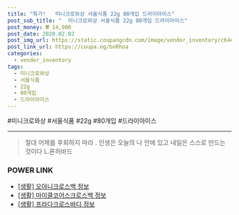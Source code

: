 ```yaml
--- 
title: "특가!   미니크로와상 서울식품 22g 80개입 드라이아이스" 
post_sub_title: "  미니크로와상 서울식품 22g 80개입 드라이아이스" 
post_money: ₩ 14,900 
post_date: 2020.02.02 
post_img_url: https://static.coupangcdn.com/image/vendor_inventory/c64e/e7c5733e42241a54253670ae1d8c4732de86de96ae1910e28fbc38c36194.jpg 
post_link_url: https://coupa.ng/bnRhoa 
categories: 
  - vendor_inventory 
tags: 
  - 미니크로와상 
  - 서울식품 
  - 22g 
  - 80개입 
  - 드라이아이스 
--- 
```

  #미니크로와상 #서울식품 #22g #80개입 #드라이아이스 
<hr> 

> 절대 어제를 후회하지 마라 . 인생은 오늘의 나 안에 있고 내일은 스스로 만드는 것이다 L.론허바드 


### POWER LINK

* <a href="https://blog.naver.com/fasyy4321/221762386158" target="_blank"> [생활] 오야니크로스백 정보 </a>
* <a href="https://blog.naver.com/sakai111/221768456787" target="_blank"> [생활] 마이클코어스크로스백 정보 </a>
* <a href="https://blog.naver.com/santokki14/221768556333" target="_blank"> [생활] 프라다크로스바디 정보 </a>
